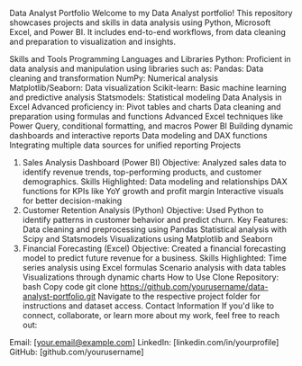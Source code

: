 Data Analyst Portfolio
Welcome to my Data Analyst portfolio! This repository showcases projects and skills in data analysis using Python, Microsoft Excel, and Power BI. It includes end-to-end workflows, from data cleaning and preparation to visualization and insights.

Skills and Tools
Programming Languages and Libraries
Python: Proficient in data analysis and manipulation using libraries such as:
Pandas: Data cleaning and transformation
NumPy: Numerical analysis
Matplotlib/Seaborn: Data visualization
Scikit-learn: Basic machine learning and predictive analysis
Statsmodels: Statistical modeling
Data Analysis in Excel
Advanced proficiency in:
Pivot tables and charts
Data cleaning and preparation using formulas and functions
Advanced Excel techniques like Power Query, conditional formatting, and macros
Power BI
Building dynamic dashboards and interactive reports
Data modeling and DAX functions
Integrating multiple data sources for unified reporting
Projects
1. Sales Analysis Dashboard (Power BI)
Objective: Analyzed sales data to identify revenue trends, top-performing products, and customer demographics.
Skills Highlighted:
Data modeling and relationships
DAX functions for KPIs like YoY growth and profit margin
Interactive visuals for better decision-making
2. Customer Retention Analysis (Python)
Objective: Used Python to identify patterns in customer behavior and predict churn.
Key Features:
Data cleaning and preprocessing using Pandas
Statistical analysis with Scipy and Statsmodels
Visualizations using Matplotlib and Seaborn
3. Financial Forecasting (Excel)
Objective: Created a financial forecasting model to predict future revenue for a business.
Skills Highlighted:
Time series analysis using Excel formulas
Scenario analysis with data tables
Visualizations through dynamic charts
How to Use
Clone Repository:
bash
Copy code
git clone https://github.com/yourusername/data-analyst-portfolio.git
Navigate to the respective project folder for instructions and dataset access.
Contact Information
If you'd like to connect, collaborate, or learn more about my work, feel free to reach out:

Email: [your.email@example.com]
LinkedIn: [linkedin.com/in/yourprofile]
GitHub: [github.com/yourusername]
